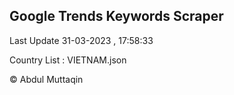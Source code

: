 

## Google Trends Keywords Scraper 
 
Last Update 31-03-2023 , 17:58:33

Country List :
VIETNAM.json



© Abdul Muttaqin 
